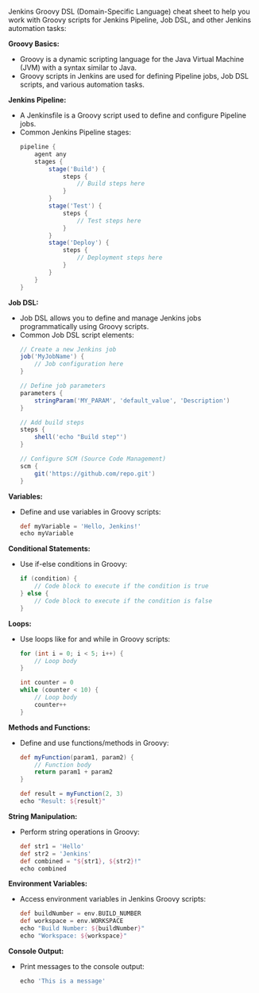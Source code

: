 Jenkins Groovy DSL (Domain-Specific Language) cheat sheet to help you work with Groovy scripts for Jenkins Pipeline, Job DSL, and other Jenkins automation tasks:

**Groovy Basics:**
- Groovy is a dynamic scripting language for the Java Virtual Machine (JVM) with a syntax similar to Java.
- Groovy scripts in Jenkins are used for defining Pipeline jobs, Job DSL scripts, and various automation tasks.

**Jenkins Pipeline:**
- A Jenkinsfile is a Groovy script used to define and configure Pipeline jobs.
- Common Jenkins Pipeline stages:
  ```groovy
  pipeline {
      agent any
      stages {
          stage('Build') {
              steps {
                  // Build steps here
              }
          }
          stage('Test') {
              steps {
                  // Test steps here
              }
          }
          stage('Deploy') {
              steps {
                  // Deployment steps here
              }
          }
      }
  }
  ```

**Job DSL:**
- Job DSL allows you to define and manage Jenkins jobs programmatically using Groovy scripts.
- Common Job DSL script elements:
  ```groovy
  // Create a new Jenkins job
  job('MyJobName') {
      // Job configuration here
  }

  // Define job parameters
  parameters {
      stringParam('MY_PARAM', 'default_value', 'Description')
  }

  // Add build steps
  steps {
      shell('echo "Build step"')
  }

  // Configure SCM (Source Code Management)
  scm {
      git('https://github.com/repo.git')
  }
  ```

**Variables:**
- Define and use variables in Groovy scripts:
  ```groovy
  def myVariable = 'Hello, Jenkins!'
  echo myVariable
  ```

**Conditional Statements:**
- Use if-else conditions in Groovy:
  ```groovy
  if (condition) {
      // Code block to execute if the condition is true
  } else {
      // Code block to execute if the condition is false
  }
  ```

**Loops:**
- Use loops like for and while in Groovy scripts:
  ```groovy
  for (int i = 0; i < 5; i++) {
      // Loop body
  }

  int counter = 0
  while (counter < 10) {
      // Loop body
      counter++
  }
  ```

**Methods and Functions:**
- Define and use functions/methods in Groovy:
  ```groovy
  def myFunction(param1, param2) {
      // Function body
      return param1 + param2
  }

  def result = myFunction(2, 3)
  echo "Result: ${result}"
  ```

**String Manipulation:**
- Perform string operations in Groovy:
  ```groovy
  def str1 = 'Hello'
  def str2 = 'Jenkins'
  def combined = "${str1}, ${str2}!"
  echo combined
  ```

**Environment Variables:**
- Access environment variables in Jenkins Groovy scripts:
  ```groovy
  def buildNumber = env.BUILD_NUMBER
  def workspace = env.WORKSPACE
  echo "Build Number: ${buildNumber}"
  echo "Workspace: ${workspace}"
  ```

**Console Output:**
- Print messages to the console output:
  ```groovy
  echo 'This is a message'
  ```
